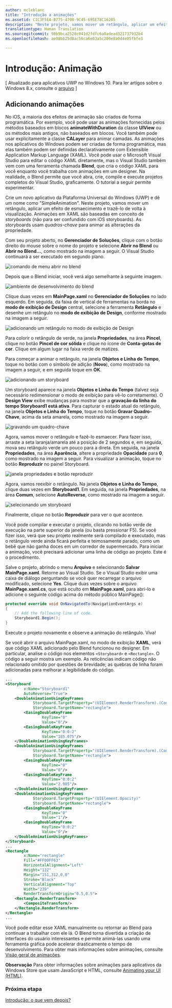 ```yaml
---
author: mcleblanc
title: "Introdução a animações"
ms.assetid: C1C3F5EA-B775-4700-9C45-695E78C16205
description: "Neste projeto, vamos mover um retângulo, aplicar um efeito de esmaecimento e trazê-lo de volta à visualização."
translationtype: Human Translation
ms.sourcegitcommit: 98b9bca2528c041d2fdfc6a0adead321737932b4
ms.openlocfilehash: ae08bb25d8ac56ca6e03a5c200e8a0d4e05fbfe3

---
```


# Introdução: Animação

\[ Atualizado para aplicativos UWP no Windows 10. Para ler artigos sobre o Windows 8.x, consulte o [arquivo](http://go.microsoft.com/fwlink/p/?linkid=619132) \]

## Adicionando animações

No iOS, a maioria dos efeitos de animação são criados de forma programática. Por exemplo, você pode usar as animações fornecidas pelos métodos baseados em blocos **animateWithDuration** da classe **UIView** ou os métodos mais antigos, não baseados em blocos. Você também pode usar explicitamente a classe **CALayer** para animar camadas. As animações nos aplicativos do Windows podem ser criadas de forma programática, mas elas também podem ser definidas declarativamente com Extensible Application Markup Language (XAML). Você pode usar o Microsoft Visual Studio para editar o código XAML diretamente, mas o Visual Studio também vem com uma ferramenta chamada **Blend**, que cria o código XAML para você enquanto você trabalha com animações em um designer. Na realidade, o Blend permite que você abra, crie, compile e execute projetos completos do Visual Studio, graficamente. O tutorial a seguir permite experimentar.

Crie um novo aplicativo da Plataforma Universal do Windows (UWP) e dê um nome como "SimpleAnimation". Neste projeto, vamos mover um retângulo, aplicar um efeito de esmaecimento e trazê-lo de volta à visualização. Animações em XAML são baseadas em conceito de *storyboards* (não para ser confundido com iOS storyboards). As storyboards usam *quadros-chave* para animar as alterações da propriedade.

Com seu projeto aberto, no **Gerenciador de Soluções**, clique com o botão direito do mouse sobre o nome do projeto e selecione **Abrir no Blend** ou **Abrir no Blend…**, como mostrado na imagem a seguir. O Visual Studio continuará a ser executado em segundo plano.

![comando de menu abrir no blend](images/ios-to-uwp/vs-open-in-blend.png)

Depois que o Blend iniciar, você verá algo semelhante à seguinte imagem.

![ambiente de desenvolvimento do blend](images/ios-to-uwp/blend-1.png)

Clique duas vezes em **MainPage.xaml** no **Gerenciador de Soluções** no lado esquerdo. Em seguida, da faixa de vertical de ferramentas na borda no **modo de exibição de Design** central, selecione a ferramenta **Retângulo** e desenhe um retângulo no **modo de exibição de Design**, conforme mostrado na imagem a seguir.

![adicionando um retângulo no modo de exibição de Design](images/ios-to-uwp/blend-2.png)

Para colorir o retângulo de verde, na janela **Propriedades**, na área **Pincel**, clique no botão **Pincel de cor sólida** e clique no ícone de **Conta-gotas de cor**. Clique em algum lugar na faixa verde de matizes.

Para começar a animar o retângulo, na janela **Objetos e Linha do Tempo**, toque no botão com o símbolo de adição (**Novo**), como mostrado na imagem a seguir, e em seguida toque em **OK**.

![adicionando um storyboard](images/ios-to-uwp/blend-3.png)

Um storyboard aparece na janela **Objetos e Linha do Tempo** (talvez seja necessário redimensionar o modo de exibição para vê-lo corretamente). O **Design View** exibe mudanças para mostrar que a **gravação da linha do tempo Storyboard1 está ativa**. Para capturar o estado atual do retângulo, na janela **Objetos e Linha do Tempo**, toque no botão **Gravar Quadro-Chave**, acima da seta amarela, como mostrado na imagem a seguir.

![gravando um quadro-chave](images/ios-to-uwp/blend-4.png)

Agora, vamos mover o retângulo e fazê-lo esmaecer. Para fazer isso, arraste a seta laranja/amarela até a posição de 2 segundos e, em seguida, mova seu retângulo verde um pouco para a direta. Em seguida, na janela **Propriedades**, na área **Aparência**, altere a propriedade **Opacidade** para **0**, como mostrado na imagem a seguir. Para visualizar a animação, toque no botão **Reproduzir** no painel Storyboard.

![janela propriedades e botão reproduzir](images/ios-to-uwp/blend-5.png)

Agora, vamos reexibir o retângulo. Na janela **Objetos e Linha do Tempo**, clique duas vezes em **Storyboard1**. Em seguida, na janela **Propriedades**, na área **Comum**, selecione **AutoReverse**, como mostrado na imagem a seguir.

![selecionando um storyboard](images/ios-to-uwp/blend-6.png)

Finalmente, clique no botão **Reproduzir** para ver o que acontece.

Você pode compilar e executar o projeto, clicando no botão verde de execução na parte superior da janela (ou basta pressionar F5). Se você fizer isso, verá que seu projeto realmente será compilado e executado, mas o retângulo verde ainda ficará perfeita e teimosamente parado, como um bebê que não ganha doces em um corredor de supermercado. Para iniciar a animação, você precisará adicionar uma linha de código ao projeto. Este é o procedimento.

Salve o projeto, abrindo o menu **Arquivo** e selecionando **Salvar MainPage.xaml**. Retorne ao Visual Studio. Se o Visual Studio exibir uma caixa de diálogo perguntando se você quer recarregar o arquivo modificado, selecione **Yes**. Clique duas vezes sobre o arquivo **MainPage.xaml.cs**, que está oculto em **MainPage.xaml**, para abri-lo e adicione o seguinte código acima do método público MainPage():

```csharp
protected override void OnNavigatedTo(NavigationEventArgs e)
{
    // Add the following line of code.
    Storyboard1.Begin();
}
```

Execute o projeto novamente e observe a animação do retângulo. Viva!

Se você abrir o arquivo MainPage.xaml, no modo de exibição **XAML**, verá que código XAML adicionado pelo Blend funcionou no designer. Em particular, analise o código nos elementos `<Storyboard>` e `<Rectangle>`. O código a seguir mostra um exemplo. As reticências indicam código não relacionado omitido por questões de brevidade; as quebras de linha foram adicionadas para melhorar a legibilidade do código.

```xml
...
<Storyboard 
        x:Name="Storyboard1" 
        AutoReverse="True">
    <DoubleAnimationUsingKeyFrames 
            Storyboard.TargetProperty="(UIElement.RenderTransform).(CompositeTransform.TranslateX)"
            Storyboard.TargetName="rectangle">
        <EasingDoubleKeyFrame 
                KeyTime="0" 
                Value="0"/>
        <EasingDoubleKeyFrame 
                KeyTime="0:0:2" 
                Value="185.075"/>
    </DoubleAnimationUsingKeyFrames>
    <DoubleAnimationUsingKeyFrames 
            Storyboard.TargetProperty="(UIElement.RenderTransform).(CompositeTransform.TranslateY)" 
            Storyboard.TargetName="rectangle">
        <EasingDoubleKeyFrame 
                KeyTime="0" 
                Value="0"/>
        <EasingDoubleKeyFrame 
                KeyTime="0:0:2" 
                Value="2.985"/>
    </DoubleAnimationUsingKeyFrames>
    <DoubleAnimationUsingKeyFrames 
            Storyboard.TargetProperty="(UIElement.Opacity)" 
            Storyboard.TargetName="rectangle">
        <EasingDoubleKeyFrame 
                KeyTime="0" 
                Value="1"/>
        <EasingDoubleKeyFrame 
                KeyTime="0:0:2"
                Value="0"/>
    </DoubleAnimationUsingKeyFrames>
</Storyboard>
...
<Rectangle 
        x:Name="rectangle" 
        Fill="#FF00FF63" 
        HorizontalAlignment="Left" 
        Height="122" 
        Margin="151,312,0,0" 
        Stroke="Black" 
        VerticalAlignment="Top" 
        Width="239" 
        RenderTransformOrigin="0.5,0.5">
    <Rectangle.RenderTransform>
        <CompositeTransform/>
    </Rectangle.RenderTransform>
</Rectangle>
...
```

Você pode editar esse XAML manualmente ou retornar ao Blend para continuar a trabalhar com ele lá. O Blend torna divertida a criação de interfaces do usuário interessantes e permite animá-las usando uma ferramenta gráfica pode acelerar drasticamente o tempo de desenvolvimento. Para obter mais informações sobre animações, consulte [Visão geral de animações](https://msdn.microsoft.com/library/windows/apps/mt187350).

**Observação**  Para obter informações sobre animações para aplicativos da Windows Store que usam JavaScript e HTML, consulte [Animating your UI (HTML)](https://msdn.microsoft.com/library/windows/apps/hh465165).

### Próxima etapa

[Introdução: o que vem depois?](getting-started-what-next.md)



<!--HONumber=Aug16_HO3-->


